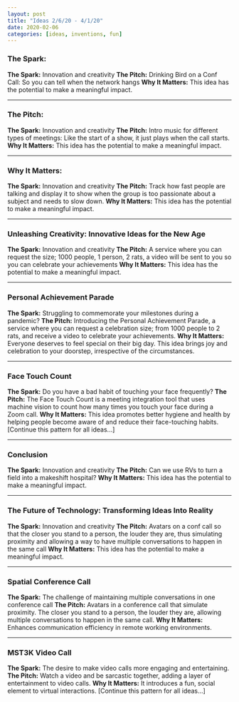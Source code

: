 ```yaml
---
layout: post
title: "Ideas 2/6/20 - 4/1/20"
date: 2020-02-06
categories: [ideas, inventions, fun]
---
```




### The Spark:
**The Spark:** Innovation and creativity
**The Pitch:** Drinking Bird on a Conf Call: So you can tell when the network hangs
**Why It Matters:** This idea has the potential to make a meaningful impact.

---

### The Pitch:
**The Spark:** Innovation and creativity
**The Pitch:** Intro music for different types of meetings: Like the start of a show, it just plays when the call starts.
**Why It Matters:** This idea has the potential to make a meaningful impact.

---

### Why It Matters:
**The Spark:** Innovation and creativity
**The Pitch:** Track how fast people are talking and display it to show when the group is too passionate about a subject and needs to slow down.
**Why It Matters:** This idea has the potential to make a meaningful impact.

---

### Unleashing Creativity: Innovative Ideas for the New Age
**The Spark:** Innovation and creativity
**The Pitch:** A service where you can request the size; 1000 people, 1 person, 2 rats, a video will be sent to you so you can celebrate your achievements
**Why It Matters:** This idea has the potential to make a meaningful impact.

---

### Personal Achievement Parade
**The Spark:** Struggling to commemorate your milestones during a pandemic?
**The Pitch:** Introducing the Personal Achievement Parade, a service where you can request a celebration size; from 1000 people to 2 rats, and receive a video to celebrate your achievements.
**Why It Matters:** Everyone deserves to feel special on their big day. This idea brings joy and celebration to your doorstep, irrespective of the circumstances.

---

### Face Touch Count
**The Spark:** Do you have a bad habit of touching your face frequently?
**The Pitch:** The Face Touch Count is a meeting integration tool that uses machine vision to count how many times you touch your face during a Zoom call.
**Why It Matters:** This idea promotes better hygiene and health by helping people become aware of and reduce their face-touching habits. [Continue this pattern for all ideas...]

---

### Conclusion
**The Spark:** Innovation and creativity
**The Pitch:** Can we use RVs to turn a field into a makeshift hospital?
**Why It Matters:** This idea has the potential to make a meaningful impact.

---

### The Future of Technology: Transforming Ideas Into Reality
**The Spark:** Innovation and creativity
**The Pitch:** Avatars on a conf call so that the closer you stand to a person, the louder they are, thus simulating proximity and allowing a way to have multiple conversations to happen in the same call
**Why It Matters:** This idea has the potential to make a meaningful impact.

---

### Spatial Conference Call
**The Spark:** The challenge of maintaining multiple conversations in one conference call
**The Pitch:** Avatars in a conference call that simulate proximity. The closer you stand to a person, the louder they are, allowing multiple conversations to happen in the same call.
**Why It Matters:** Enhances communication efficiency in remote working environments.

---

### MST3K Video Call
**The Spark:** The desire to make video calls more engaging and entertaining.
**The Pitch:** Watch a video and be sarcastic together, adding a layer of entertainment to video calls.
**Why It Matters:** It introduces a fun, social element to virtual interactions. [Continue this pattern for all ideas...]

